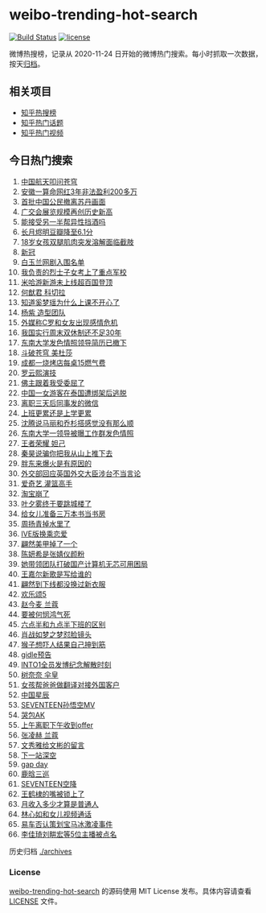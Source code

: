 # weibo-trending-hot-search

[![Build Status](https://github.com/justjavac/weibo-trending-hot-search/workflows/ci/badge.svg?branch=master)](https://github.com/justjavac/weibo-trending-hot-search/actions)
[![license](https://img.shields.io/github/license/justjavac/weibo-trending-hot-search)](https://github.com/justjavac/weibo-trending-hot-search/blob/master/LICENSE)

微博热搜榜，记录从 2020-11-24 日开始的微博热门搜索。每小时抓取一次数据，按天[归档](./archives)。

## 相关项目

- [知乎热搜榜](https://github.com/justjavac/zhihu-trending-top-search)
- [知乎热门话题](https://github.com/justjavac/zhihu-trending-hot-questions)
- [知乎热门视频](https://github.com/justjavac/zhihu-trending-hot-video)

## 今日热门搜索

<!-- BEGIN -->
<!-- 最后更新时间 Tue Apr 25 2023 05:05:31 GMT+0800 (China Standard Time) -->

1. [中国航天叩问苍穹](https://s.weibo.com//weibo?q=%23%E4%B8%AD%E5%9B%BD%E8%88%AA%E5%A4%A9%E5%8F%A9%E9%97%AE%E8%8B%8D%E7%A9%B9%23&Refer=new_time)
1. [安徽一算命网红3年非法盈利200多万](https://s.weibo.com//weibo?q=%23%E5%AE%89%E5%BE%BD%E4%B8%80%E7%AE%97%E5%91%BD%E7%BD%91%E7%BA%A23%E5%B9%B4%E9%9D%9E%E6%B3%95%E7%9B%88%E5%88%A9200%E5%A4%9A%E4%B8%87%23&t=31&band_rank=18&Refer=top)
1. [首批中国公民撤离苏丹画面](https://s.weibo.com//weibo?q=%23%E9%A6%96%E6%89%B9%E4%B8%AD%E5%9B%BD%E5%85%AC%E6%B0%91%E6%92%A4%E7%A6%BB%E8%8B%8F%E4%B8%B9%E7%94%BB%E9%9D%A2%23&t=31&band_rank=2&Refer=top)
1. [广交会展览规模再创历史新高](https://s.weibo.com//weibo?q=%23%E5%B9%BF%E4%BA%A4%E4%BC%9A%E5%B1%95%E8%A7%88%E8%A7%84%E6%A8%A1%E5%86%8D%E5%88%9B%E5%8E%86%E5%8F%B2%E6%96%B0%E9%AB%98%23&t=31&band_rank=3&Refer=top)
1. [能接受另一半帮异性挡酒吗](https://s.weibo.com//weibo?q=%23%E8%83%BD%E6%8E%A5%E5%8F%97%E5%8F%A6%E4%B8%80%E5%8D%8A%E5%B8%AE%E5%BC%82%E6%80%A7%E6%8C%A1%E9%85%92%E5%90%97%23&t=31&band_rank=7&Refer=top)
1. [长月烬明豆瓣降至6.1分](https://s.weibo.com//weibo?q=%23%E9%95%BF%E6%9C%88%E7%83%AC%E6%98%8E%E8%B1%86%E7%93%A3%E9%99%8D%E8%87%B36.1%E5%88%86%23&t=31&band_rank=6&Refer=top)
1. [18岁女孩双腿肌肉突发溶解面临截肢](https://s.weibo.com//weibo?q=%2318%E5%B2%81%E5%A5%B3%E5%AD%A9%E5%8F%8C%E8%85%BF%E8%82%8C%E8%82%89%E7%AA%81%E5%8F%91%E6%BA%B6%E8%A7%A3%E9%9D%A2%E4%B8%B4%E6%88%AA%E8%82%A2%23&t=31&band_rank=10&Refer=top)
1. [新冠](https://s.weibo.com//weibo?q=%E6%96%B0%E5%86%A0&t=31&band_rank=7&Refer=top)
1. [白玉兰网剧入围名单](https://s.weibo.com//weibo?q=%23%E7%99%BD%E7%8E%89%E5%85%B0%E7%BD%91%E5%89%A7%E5%85%A5%E5%9B%B4%E5%90%8D%E5%8D%95%23&t=31&band_rank=4&Refer=top)
1. [我负责的烈士子女考上了重点军校](https://s.weibo.com//weibo?q=%E6%88%91%E8%B4%9F%E8%B4%A3%E7%9A%84%E7%83%88%E5%A3%AB%E5%AD%90%E5%A5%B3%E8%80%83%E4%B8%8A%E4%BA%86%E9%87%8D%E7%82%B9%E5%86%9B%E6%A0%A1&t=31&band_rank=23&Refer=top)
1. [米哈游新游未上线超百国登顶](https://s.weibo.com//weibo?q=%23%E7%B1%B3%E5%93%88%E6%B8%B8%E6%96%B0%E6%B8%B8%E6%9C%AA%E4%B8%8A%E7%BA%BF%E8%B6%85%E7%99%BE%E5%9B%BD%E7%99%BB%E9%A1%B6%23&t=31&band_rank=24&Refer=top)
1. [何猷君 科切拉](https://s.weibo.com//weibo?q=%E4%BD%95%E7%8C%B7%E5%90%9B%20%E7%A7%91%E5%88%87%E6%8B%89&t=31&band_rank=11&Refer=top)
1. [知道奚梦瑶为什么上课不开心了](https://s.weibo.com//weibo?q=%E7%9F%A5%E9%81%93%E5%A5%9A%E6%A2%A6%E7%91%B6%E4%B8%BA%E4%BB%80%E4%B9%88%E4%B8%8A%E8%AF%BE%E4%B8%8D%E5%BC%80%E5%BF%83%E4%BA%86&t=31&band_rank=13&Refer=top)
1. [杨紫 造型团队](https://s.weibo.com//weibo?q=%E6%9D%A8%E7%B4%AB%20%E9%80%A0%E5%9E%8B%E5%9B%A2%E9%98%9F&t=31&band_rank=15&Refer=top)
1. [外媒称C罗和女友出现感情危机](https://s.weibo.com//weibo?q=%23%E5%A4%96%E5%AA%92%E7%A7%B0C%E7%BD%97%E5%92%8C%E5%A5%B3%E5%8F%8B%E5%87%BA%E7%8E%B0%E6%84%9F%E6%83%85%E5%8D%B1%E6%9C%BA%23&t=31&band_rank=19&Refer=top)
1. [我国实行周末双休制还不足30年](https://s.weibo.com//weibo?q=%23%E6%88%91%E5%9B%BD%E5%AE%9E%E8%A1%8C%E5%91%A8%E6%9C%AB%E5%8F%8C%E4%BC%91%E5%88%B6%E8%BF%98%E4%B8%8D%E8%B6%B330%E5%B9%B4%23&t=31&band_rank=14&Refer=top)
1. [东南大学发色情照领导简历已撤下](https://s.weibo.com//weibo?q=%23%E4%B8%9C%E5%8D%97%E5%A4%A7%E5%AD%A6%E5%8F%91%E8%89%B2%E6%83%85%E7%85%A7%E9%A2%86%E5%AF%BC%E7%AE%80%E5%8E%86%E5%B7%B2%E6%92%A4%E4%B8%8B%23&t=31&band_rank=16&Refer=top)
1. [斗破苍穹 美杜莎](https://s.weibo.com//weibo?q=%E6%96%97%E7%A0%B4%E8%8B%8D%E7%A9%B9%20%E7%BE%8E%E6%9D%9C%E8%8E%8E&t=31&band_rank=25&Refer=top)
1. [成都一烧烤店每桌15燃气费](https://s.weibo.com//weibo?q=%23%E6%88%90%E9%83%BD%E4%B8%80%E7%83%A7%E7%83%A4%E5%BA%97%E6%AF%8F%E6%A1%8C15%E7%87%83%E6%B0%94%E8%B4%B9%23&t=31&band_rank=44&Refer=top)
1. [罗云熙演技](https://s.weibo.com//weibo?q=%E7%BD%97%E4%BA%91%E7%86%99%E6%BC%94%E6%8A%80&t=31&band_rank=1&Refer=top)
1. [佛主跟着我受委屈了](https://s.weibo.com//weibo?q=%E4%BD%9B%E4%B8%BB%E8%B7%9F%E7%9D%80%E6%88%91%E5%8F%97%E5%A7%94%E5%B1%88%E4%BA%86&t=31&band_rank=47&Refer=top)
1. [中国一女游客在泰国遭绑架后逃脱](https://s.weibo.com//weibo?q=%23%E4%B8%AD%E5%9B%BD%E4%B8%80%E5%A5%B3%E6%B8%B8%E5%AE%A2%E5%9C%A8%E6%B3%B0%E5%9B%BD%E9%81%AD%E7%BB%91%E6%9E%B6%E5%90%8E%E9%80%83%E8%84%B1%23&t=31&band_rank=33&Refer=top)
1. [离职三天后同事发的微信](https://s.weibo.com//weibo?q=%23%E7%A6%BB%E8%81%8C%E4%B8%89%E5%A4%A9%E5%90%8E%E5%90%8C%E4%BA%8B%E5%8F%91%E7%9A%84%E5%BE%AE%E4%BF%A1%23&t=31&band_rank=22&Refer=top)
1. [上班更累还是上学更累](https://s.weibo.com//weibo?q=%23%E4%B8%8A%E7%8F%AD%E6%9B%B4%E7%B4%AF%E8%BF%98%E6%98%AF%E4%B8%8A%E5%AD%A6%E6%9B%B4%E7%B4%AF%23&t=31&band_rank=46&Refer=top)
1. [沈腾说马丽和乔杉搭感觉没有那么顺](https://s.weibo.com//weibo?q=%23%E6%B2%88%E8%85%BE%E8%AF%B4%E9%A9%AC%E4%B8%BD%E5%92%8C%E4%B9%94%E6%9D%89%E6%90%AD%E6%84%9F%E8%A7%89%E6%B2%A1%E6%9C%89%E9%82%A3%E4%B9%88%E9%A1%BA%23&t=31&band_rank=41&Refer=top)
1. [东南大学一领导被曝工作群发色情照](https://s.weibo.com//weibo?q=%23%E4%B8%9C%E5%8D%97%E5%A4%A7%E5%AD%A6%E4%B8%80%E9%A2%86%E5%AF%BC%E8%A2%AB%E6%9B%9D%E5%B7%A5%E4%BD%9C%E7%BE%A4%E5%8F%91%E8%89%B2%E6%83%85%E7%85%A7%23&t=31&band_rank=21&Refer=top)
1. [王者荣耀 妲己](https://s.weibo.com//weibo?q=%E7%8E%8B%E8%80%85%E8%8D%A3%E8%80%80%20%E5%A6%B2%E5%B7%B1&t=31&band_rank=29&Refer=top)
1. [秦昊说骗你把我从山上推下去](https://s.weibo.com//weibo?q=%23%E7%A7%A6%E6%98%8A%E8%AF%B4%E9%AA%97%E4%BD%A0%E6%8A%8A%E6%88%91%E4%BB%8E%E5%B1%B1%E4%B8%8A%E6%8E%A8%E4%B8%8B%E5%8E%BB%23&t=31&band_rank=32&Refer=top)
1. [胖东来爆火是有原因的](https://s.weibo.com//weibo?q=%23%E8%83%96%E4%B8%9C%E6%9D%A5%E7%88%86%E7%81%AB%E6%98%AF%E6%9C%89%E5%8E%9F%E5%9B%A0%E7%9A%84%23&t=31&band_rank=8&Refer=top)
1. [外交部回应英国外交大臣涉台不当言论](https://s.weibo.com//weibo?q=%23%E5%A4%96%E4%BA%A4%E9%83%A8%E5%9B%9E%E5%BA%94%E8%8B%B1%E5%9B%BD%E5%A4%96%E4%BA%A4%E5%A4%A7%E8%87%A3%E6%B6%89%E5%8F%B0%E4%B8%8D%E5%BD%93%E8%A8%80%E8%AE%BA%23&t=31&band_rank=49&Refer=top)
1. [爱奇艺 灌篮高手](https://s.weibo.com//weibo?q=%E7%88%B1%E5%A5%87%E8%89%BA%20%E7%81%8C%E7%AF%AE%E9%AB%98%E6%89%8B&t=31&band_rank=7&Refer=top)
1. [淘宝崩了](https://s.weibo.com//weibo?q=%E6%B7%98%E5%AE%9D%E5%B4%A9%E4%BA%86&t=31&band_rank=31&Refer=top)
1. [叶夕雾终于要跳城楼了](https://s.weibo.com//weibo?q=%E5%8F%B6%E5%A4%95%E9%9B%BE%E7%BB%88%E4%BA%8E%E8%A6%81%E8%B7%B3%E5%9F%8E%E6%A5%BC%E4%BA%86&t=31&band_rank=26&Refer=top)
1. [给女儿准备三万本书当书房](https://s.weibo.com//weibo?q=%23%E7%BB%99%E5%A5%B3%E5%84%BF%E5%87%86%E5%A4%87%E4%B8%89%E4%B8%87%E6%9C%AC%E4%B9%A6%E5%BD%93%E4%B9%A6%E6%88%BF%23&t=31&band_rank=5&Refer=top)
1. [周扬青掉水里了](https://s.weibo.com//weibo?q=%23%E5%91%A8%E6%89%AC%E9%9D%92%E6%8E%89%E6%B0%B4%E9%87%8C%E4%BA%86%23&t=31&band_rank=27&Refer=top)
1. [IVE版换乘恋爱](https://s.weibo.com//weibo?q=%23IVE%E7%89%88%E6%8D%A2%E4%B9%98%E6%81%8B%E7%88%B1%23&t=31&band_rank=28&Refer=top)
1. [翩然美甲掉了一个](https://s.weibo.com//weibo?q=%23%E7%BF%A9%E7%84%B6%E7%BE%8E%E7%94%B2%E6%8E%89%E4%BA%86%E4%B8%80%E4%B8%AA%23&t=31&band_rank=38&Refer=top)
1. [陈妍希是张婧仪颜粉](https://s.weibo.com//weibo?q=%23%E9%99%88%E5%A6%8D%E5%B8%8C%E6%98%AF%E5%BC%A0%E5%A9%A7%E4%BB%AA%E9%A2%9C%E7%B2%89%23&t=31&band_rank=9&Refer=top)
1. [她带领团队打破国产计算机无芯可用困局](https://s.weibo.com//weibo?q=%23%E5%A5%B9%E5%B8%A6%E9%A2%86%E5%9B%A2%E9%98%9F%E6%89%93%E7%A0%B4%E5%9B%BD%E4%BA%A7%E8%AE%A1%E7%AE%97%E6%9C%BA%E6%97%A0%E8%8A%AF%E5%8F%AF%E7%94%A8%E5%9B%B0%E5%B1%80%23&t=31&band_rank=30&Refer=top)
1. [王嘉尔新歌是写给谁的](https://s.weibo.com//weibo?q=%23%E7%8E%8B%E5%98%89%E5%B0%94%E6%96%B0%E6%AD%8C%E6%98%AF%E5%86%99%E7%BB%99%E8%B0%81%E7%9A%84%23&t=31&band_rank=20&Refer=top)
1. [翩然到下线都没换过新衣服](https://s.weibo.com//weibo?q=%E7%BF%A9%E7%84%B6%E5%88%B0%E4%B8%8B%E7%BA%BF%E9%83%BD%E6%B2%A1%E6%8D%A2%E8%BF%87%E6%96%B0%E8%A1%A3%E6%9C%8D&t=31&band_rank=49&Refer=top)
1. [欢乐颂5](https://s.weibo.com//weibo?q=%E6%AC%A2%E4%B9%90%E9%A2%825&t=31&band_rank=42&Refer=top)
1. [赵今麦 兰蔻](https://s.weibo.com//weibo?q=%E8%B5%B5%E4%BB%8A%E9%BA%A6%20%E5%85%B0%E8%94%BB&t=31&band_rank=24&Refer=top)
1. [要被何悯鸿气死](https://s.weibo.com//weibo?q=%E8%A6%81%E8%A2%AB%E4%BD%95%E6%82%AF%E9%B8%BF%E6%B0%94%E6%AD%BB&t=31&band_rank=48&Refer=top)
1. [六点半和九点半下班的区别](https://s.weibo.com//weibo?q=%23%E5%85%AD%E7%82%B9%E5%8D%8A%E5%92%8C%E4%B9%9D%E7%82%B9%E5%8D%8A%E4%B8%8B%E7%8F%AD%E7%9A%84%E5%8C%BA%E5%88%AB%23&t=31&band_rank=40&Refer=top)
1. [肖战如梦之梦怼脸镜头](https://s.weibo.com//weibo?q=%23%E8%82%96%E6%88%98%E5%A6%82%E6%A2%A6%E4%B9%8B%E6%A2%A6%E6%80%BC%E8%84%B8%E9%95%9C%E5%A4%B4%23&t=31&band_rank=39&Refer=top)
1. [猴子想吓人结果自己抻到筋](https://s.weibo.com//weibo?q=%23%E7%8C%B4%E5%AD%90%E6%83%B3%E5%90%93%E4%BA%BA%E7%BB%93%E6%9E%9C%E8%87%AA%E5%B7%B1%E6%8A%BB%E5%88%B0%E7%AD%8B%23&t=31&band_rank=42&Refer=top)
1. [gidle预告](https://s.weibo.com//weibo?q=gidle%E9%A2%84%E5%91%8A&t=31&band_rank=34&Refer=top)
1. [INTO1全员发博纪念解散时刻](https://s.weibo.com//weibo?q=%23INTO1%E5%85%A8%E5%91%98%E5%8F%91%E5%8D%9A%E7%BA%AA%E5%BF%B5%E8%A7%A3%E6%95%A3%E6%97%B6%E5%88%BB%23&t=31&band_rank=17&Refer=top)
1. [树奈奈 伞皇](https://s.weibo.com//weibo?q=%E6%A0%91%E5%A5%88%E5%A5%88%20%E4%BC%9E%E7%9A%87&t=31&band_rank=50&Refer=top)
1. [女孩帮爸爸做翻译对接外国客户](https://s.weibo.com//weibo?q=%23%E5%A5%B3%E5%AD%A9%E5%B8%AE%E7%88%B8%E7%88%B8%E5%81%9A%E7%BF%BB%E8%AF%91%E5%AF%B9%E6%8E%A5%E5%A4%96%E5%9B%BD%E5%AE%A2%E6%88%B7%23&t=31&band_rank=50&Refer=top)
1. [中国星辰](https://s.weibo.com//weibo?q=%23%E4%B8%AD%E5%9B%BD%E6%98%9F%E8%BE%B0%23&Refer=new_time)
1. [SEVENTEEN孙悟空MV](https://s.weibo.com//weibo?q=%23SEVENTEEN%E5%AD%99%E6%82%9F%E7%A9%BAMV%23&t=31&band_rank=47&Refer=top)
1. [哭包AK](https://s.weibo.com//weibo?q=%E5%93%AD%E5%8C%85AK&t=31&band_rank=36&Refer=top)
1. [上午离职下午收到offer](https://s.weibo.com//weibo?q=%23%E4%B8%8A%E5%8D%88%E7%A6%BB%E8%81%8C%E4%B8%8B%E5%8D%88%E6%94%B6%E5%88%B0offer%23&t=31&band_rank=45&Refer=top)
1. [张凌赫 兰蔻](https://s.weibo.com//weibo?q=%E5%BC%A0%E5%87%8C%E8%B5%AB%20%E5%85%B0%E8%94%BB&t=31&band_rank=36&Refer=top)
1. [文秀雅给文彬的留言](https://s.weibo.com//weibo?q=%23%E6%96%87%E7%A7%80%E9%9B%85%E7%BB%99%E6%96%87%E5%BD%AC%E7%9A%84%E7%95%99%E8%A8%80%23&t=31&band_rank=37&Refer=top)
1. [下一站深空](https://s.weibo.com//weibo?q=%23%E4%B8%8B%E4%B8%80%E7%AB%99%E6%B7%B1%E7%A9%BA%23&Refer=new_time)
1. [gap day](https://s.weibo.com//weibo?q=gap%20day&t=31&band_rank=2&Refer=top)
1. [鹿晗三巡](https://s.weibo.com//weibo?q=%E9%B9%BF%E6%99%97%E4%B8%89%E5%B7%A1&t=31&band_rank=35&Refer=top)
1. [SEVENTEEN空降](https://s.weibo.com//weibo?q=SEVENTEEN%E7%A9%BA%E9%99%8D&t=31&band_rank=43&Refer=top)
1. [王鹤棣的嘴被锁上了](https://s.weibo.com//weibo?q=%23%E7%8E%8B%E9%B9%A4%E6%A3%A3%E7%9A%84%E5%98%B4%E8%A2%AB%E9%94%81%E4%B8%8A%E4%BA%86%23&t=31&band_rank=49&Refer=top)
1. [月收入多少才算是普通人](https://s.weibo.com//weibo?q=%23%E6%9C%88%E6%94%B6%E5%85%A5%E5%A4%9A%E5%B0%91%E6%89%8D%E7%AE%97%E6%98%AF%E6%99%AE%E9%80%9A%E4%BA%BA%23&t=31&band_rank=12&Refer=top)
1. [林心如和女儿视频通话](https://s.weibo.com//weibo?q=%23%E6%9E%97%E5%BF%83%E5%A6%82%E5%92%8C%E5%A5%B3%E5%84%BF%E8%A7%86%E9%A2%91%E9%80%9A%E8%AF%9D%23&t=31&band_rank=17&Refer=top)
1. [易车否认策划宝马冰激凌事件](https://s.weibo.com//weibo?q=%23%E6%98%93%E8%BD%A6%E5%90%A6%E8%AE%A4%E7%AD%96%E5%88%92%E5%AE%9D%E9%A9%AC%E5%86%B0%E6%BF%80%E5%87%8C%E4%BA%8B%E4%BB%B6%23&t=31&band_rank=48&Refer=top)
1. [李佳琦刘畊宏等5位主播被点名](https://s.weibo.com//weibo?q=%23%E6%9D%8E%E4%BD%B3%E7%90%A6%E5%88%98%E7%95%8A%E5%AE%8F%E7%AD%895%E4%BD%8D%E4%B8%BB%E6%92%AD%E8%A2%AB%E7%82%B9%E5%90%8D%23&t=31&band_rank=50&Refer=top)

<!-- END -->

历史归档 [./archives](./archives)

### License

[weibo-trending-hot-search](https://github.com/justjavac/weibo-trending-hot-search) 的源码使用 MIT License
发布。具体内容请查看 [LICENSE](./LICENSE) 文件。

